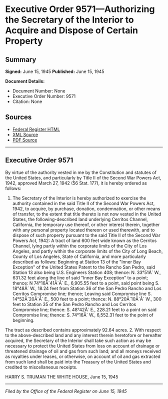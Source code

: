 # Executive Order 9571—Authorizing the Secretary of the Interior to Acquire and Dispose of Certain Property

## Summary

**Signed:** June 15, 1945
**Published:** June 15, 1945

**Document Details:**
- Document Number: None
- Executive Order Number: 9571
- Citation: None

## Sources
- [Federal Register HTML](https://www.presidency.ucsb.edu/documents/executive-order-9571-authorizing-the-secretary-the-interior-acquire-and-dispose-certain)
- [XML Source](None)
- [PDF Source](None)

---

## Executive Order 9571

By virtue of the authority vested in me by the Constitution and statutes of the United States, and particularly by Title II of the Second War Powers Act, 1942, approved March 27, 1942 (56 Stat. 177), it is hereby ordered as follows:
1. The Secretary of the Interior is hereby authorized to exercise the authority contained in the said Title II of the Second War Powers Act, 1942, to acquire, by purchase, donation, condemnation, or other means of transfer, to the extent that title thereto is not now vested in the United States, the following-described land underlying Cerritos Channel, California, the temporary use thereof, or other interest therein, together with any personal property located thereon or used therewith, and to dispose of such property pursuant to the said Title II of the Second War Powers Act, 1942:
A tract of land 600 feet wide known as the Cerritos Channel, lying partly within the corporate limits of the City of Los Angeles, and partly within the corporate limits of the City of Long Beach, County of Los Angeles, State of California, and more particularly described as follows:
Beginning at Station 13 of the "Inner Bay Exception" of the United States Patent to the Rancho San Pedro, said Station 13 also being U.S. Engineers Station 408; thence:
N. 33°51Â´ W., 631.32 feet along the line of said "Inner Bay Exception" to a point; thence:
N 74°16Â´41Â´Â´ E., 6,905.55 feet to a point, said point being S. 18°48Â´ W., 18.24 feet from Station 36 of the San Pedro Rancho and Los Cerritos Compromise line; thence;
Leaving said Compromise line S. 14°52Â´20Â´Â´ E., 500 feet to a point; thence:
N. 88°20Â´10Â´Â´ W., 300 feet to Station 35 of the San Pedro Rancho and Los Cerritos Compromise line; thence:
S. 48°42Â´ E., 228.21 feet to a point on said Compromise line; thence:
S. 74°16Â´ W., 6,552.31 feet to the point of beginning.

The tract as described contains approximately 92.64 acres.
2. With respect to the above-described land and any interest therein heretofore or hereafter acquired, the Secretary of the Interior shall take such action as may be necessary to protect the United States from loss on account of drainage or threatened drainage of oil and gas from such land; and all moneys received as royalties under leases, or otherwise, on account of oil and gas extracted from such land shall be paid into the Treasury of the United States and credited to miscellaneous receipts.

HARRY S. TRUMAN
THE WHITE HOUSE,
June 15, 1945

---

*Filed by the Office of the Federal Register on June 15, 1945*
